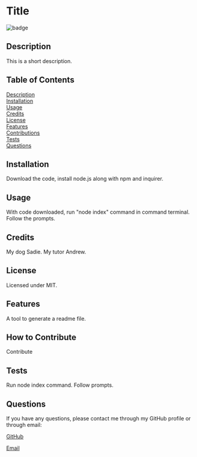 
  # Title
  ![badge](https://img.shields.io/badge/license-MIT-brightgreen.svg)

  ## Description
  This is a short description.

  ## Table of Contents
  [Description](#description)</br>
  [Installation](#installation)</br>
  [Usage](#usage)</br>
  [Credits](#credits)</br>
  [License](#license)</br>
  [Features](#features)</br>
  [Contributions](#how-to-contribute)</br>
  [Tests](#tests)</br>
  [Questions](#questions)

  ## Installation
  Download the code, install node.js along with npm and inquirer.

  ## Usage
  With code downloaded, run "node index" command in command terminal. Follow the prompts.

  ## Credits
  My dog Sadie. My tutor Andrew.

  ## License
  Licensed under MIT.

  ## Features
  A tool to generate a readme file.

  ## How to Contribute
  Contribute

  ## Tests
  Run node index command. Follow prompts.

  ## Questions
  If you have any questions, please contact me through my GitHub profile or through email:

  [GitHub](https://github.com/AlexCourtney18/)

  [Email](mailto:email@outlook.com)

